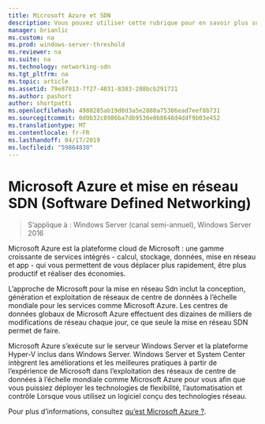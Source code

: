 ```yaml
---
title: Microsoft Azure et SDN
description: Vous pouvez utiliser cette rubrique pour en savoir plus sur les technologies de mise en réseau SDN (Software Defined) sont fournis dans Microsoft Azure.
manager: brianlic
ms.custom: na
ms.prod: windows-server-threshold
ms.reviewer: na
ms.suite: na
ms.technology: networking-sdn
ms.tgt_pltfrm: na
ms.topic: article
ms.assetid: 79e87013-7f27-4031-8383-288bcb291731
ms.author: pashort
author: shortpatti
ms.openlocfilehash: 4988285ab19d8d3a5e2880a75386ead7eef8b731
ms.sourcegitcommit: 0d0b32c8986ba7db9536e0b8648d4ddf9b03e452
ms.translationtype: MT
ms.contentlocale: fr-FR
ms.lasthandoff: 04/17/2019
ms.locfileid: "59864830"
---
```

# <a name="microsoft-azure-and-software-defined-networking"></a>Microsoft Azure et mise en réseau SDN (Software Defined Networking)

>S’applique à : Windows Server (canal semi-annuel), Windows Server 2016

Microsoft Azure est la plateforme cloud de Microsoft : une gamme croissante de services intégrés - calcul, stockage, données, mise en réseau et app - qui vous permettent de vous déplacer plus rapidement, être plus productif et réaliser des économies.  
  
L’approche de Microsoft pour la mise en réseau Sdn inclut la conception, génération et exploitation de réseaux de centre de données à l’échelle mondiale pour les services comme Microsoft Azure. Les centres de données globaux de Microsoft Azure effectuent des dizaines de milliers de modifications de réseau chaque jour, ce que seule la mise en réseau SDN permet de faire.  
  
Microsoft Azure s’exécute sur le serveur Windows Server et la plateforme Hyper-V inclus dans Windows Server. Windows Server et System Center intègrent les améliorations et les meilleures pratiques à partir de l’expérience de Microsoft dans l’exploitation des réseaux de centre de données à l’échelle mondiale comme Microsoft Azure pour vous afin que vous puissiez déployer les technologies de flexibilité, l’automatisation et contrôle Lorsque vous utilisez un logiciel conçu des technologies réseau.  
  
Pour plus d’informations, consultez [qu’est Microsoft Azure ?](https://azure.microsoft.com/overview/what-is-azure/?WT.mc_id=azurebg_us_sem_bing_br_nontest_whatisazure_whatisazure&WT.srch=1).  